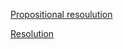 [Propositional resoulution](http://intrologic.stanford.edu/notes/chapter_05.html)

[Resolution](http://intrologic.stanford.edu/notes/chapter_12.html)
